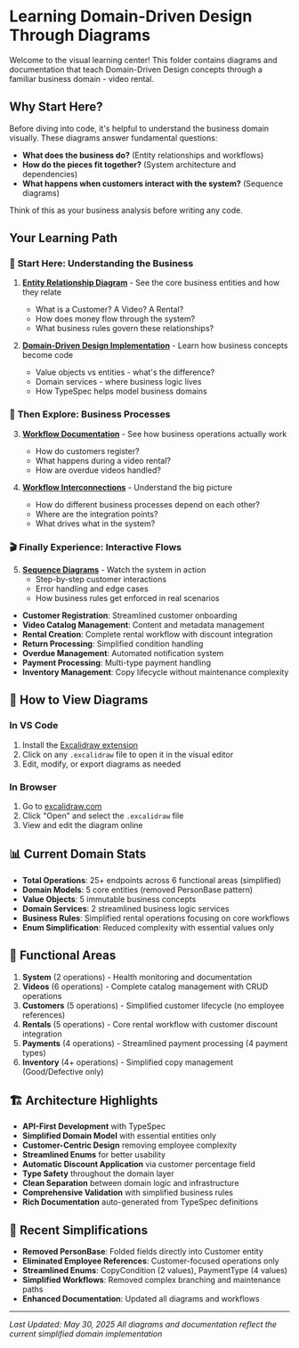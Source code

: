 # Learning Domain-Driven Design Through Diagrams

Welcome to the visual learning center! This folder contains diagrams and documentation that teach Domain-Driven Design concepts through a familiar business domain - video rental.

## Why Start Here?

Before diving into code, it's helpful to understand the business domain visually. These diagrams answer fundamental questions:

- **What does the business do?** (Entity relationships and workflows)
- **How do the pieces fit together?** (System architecture and dependencies)
- **What happens when customers interact with the system?** (Sequence diagrams)

Think of this as your business analysis before writing any code.

## Your Learning Path

### 🌱 **Start Here: Understanding the Business**

1. **[Entity Relationship Diagram](./ERD.md)** - See the core business entities and how they relate

   - What is a Customer? A Video? A Rental?
   - How does money flow through the system?
   - What business rules govern these relationships?

2. **[Domain-Driven Design Implementation](./DDD-IMPLEMENTATION.md)** - Learn how business concepts become code
   - Value objects vs entities - what's the difference?
   - Domain services - where business logic lives
   - How TypeSpec helps model business domains

### 🔄 **Then Explore: Business Processes**

3. **[Workflow Documentation](./workflows/)** - See how business operations actually work

   - How do customers register?
   - What happens during a video rental?
   - How are overdue videos handled?

4. **[Workflow Interconnections](./workflows/00-workflow-interconnections.md)** - Understand the big picture
   - How do different business processes depend on each other?
   - Where are the integration points?
   - What drives what in the system?

### 🎬 **Finally Experience: Interactive Flows**

5. **[Sequence Diagrams](./sequence/)** - Watch the system in action
   - Step-by-step customer interactions
   - Error handling and edge cases
   - How business rules get enforced in real scenarios

- **Customer Registration**: Streamlined customer onboarding
- **Video Catalog Management**: Content and metadata management
- **Rental Creation**: Complete rental workflow with discount integration
- **Return Processing**: Simplified condition handling
- **Overdue Management**: Automated notification system
- **Payment Processing**: Multi-type payment handling
- **Inventory Management**: Copy lifecycle without maintenance complexity

## 🔧 How to View Diagrams

### In VS Code

1. Install the [Excalidraw extension](https://marketplace.visualstudio.com/items?itemName=pomdtr.excalidraw-editor)
2. Click on any `.excalidraw` file to open it in the visual editor
3. Edit, modify, or export diagrams as needed

### In Browser

1. Go to [excalidraw.com](https://excalidraw.com)
2. Click "Open" and select the `.excalidraw` file
3. View and edit the diagram online

## 📊 Current Domain Stats

- **Total Operations**: 25+ endpoints across 6 functional areas (simplified)
- **Domain Models**: 5 core entities (removed PersonBase pattern)
- **Value Objects**: 5 immutable business concepts
- **Domain Services**: 2 streamlined business logic services
- **Business Rules**: Simplified rental operations focusing on core workflows
- **Enum Simplification**: Reduced complexity with essential values only

## 🎯 Functional Areas

1. **System** (2 operations) - Health monitoring and documentation
2. **Videos** (6 operations) - Complete catalog management with CRUD operations
3. **Customers** (5 operations) - Simplified customer lifecycle (no employee references)
4. **Rentals** (5 operations) - Core rental workflow with customer discount integration
5. **Payments** (4 operations) - Streamlined payment processing (4 payment types)
6. **Inventory** (4+ operations) - Simplified copy management (Good/Defective only)

## 🏗️ Architecture Highlights

- **API-First Development** with TypeSpec
- **Simplified Domain Model** with essential entities only
- **Customer-Centric Design** removing employee complexity
- **Streamlined Enums** for better usability
- **Automatic Discount Application** via customer percentage field
- **Type Safety** throughout the domain layer
- **Clean Separation** between domain logic and infrastructure
- **Comprehensive Validation** with simplified business rules
- **Rich Documentation** auto-generated from TypeSpec definitions

## 🔄 Recent Simplifications

- **Removed PersonBase**: Folded fields directly into Customer entity
- **Eliminated Employee References**: Customer-focused operations only
- **Streamlined Enums**: CopyCondition (2 values), PaymentType (4 values)
- **Simplified Workflows**: Removed complex branching and maintenance paths
- **Enhanced Documentation**: Updated all diagrams and workflows

---

_Last Updated: May 30, 2025_
_All diagrams and documentation reflect the current simplified domain implementation_
